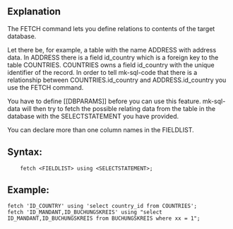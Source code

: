 ## Explanation

The FETCH command lets you define relations to contents of the target database. 

Let there be, for example, a table with the name ADDRESS with address data. In ADDRESS there is a field id_country which is a foreign key to the table COUNTRIES. COUNTRIES owns a field id_country with the unique identifier of the record. In order to tell mk-sql-code that there is a relationship between COUNTRIES.id_country and ADDRESS.id_country you use the FETCH command.

You have to define [[DBPARAMS]] before you can use this feature. mk-sql-data will then try to fetch the possible relating data from the table in the database with the SELECTSTATEMENT you have provided.

You can declare more than one column names in the FIELDLIST.

## Syntax:
```
    fetch <FIELDLIST> using <SELECTSTATEMENT>;
```

## Example:

```
fetch 'ID_COUNTRY' using 'select country_id from COUNTRIES';
fetch 'ID_MANDANT,ID_BUCHUNGSKREIS' using "select ID_MANDANT,ID_BUCHUNGSKREIS from BUCHUNGSKREIS where xx = 1";
```

